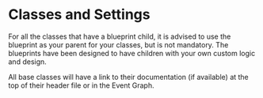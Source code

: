 # Classes and Settings

For all the classes that have a blueprint child, it is advised to use the blueprint as your parent for your classes, but is not mandatory. The blueprints have been designed to have children with your own custom logic and design.

All base classes will have a link to their documentation (if available) at the top of their header file or in the Event Graph.